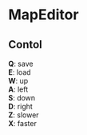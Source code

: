 # MapEditor

## Contol

**Q**: save\
**E**: load\
**W**: up\
**A**: left\
**S**: down\
**D**: right\
**Z**: slower\
**X**: faster